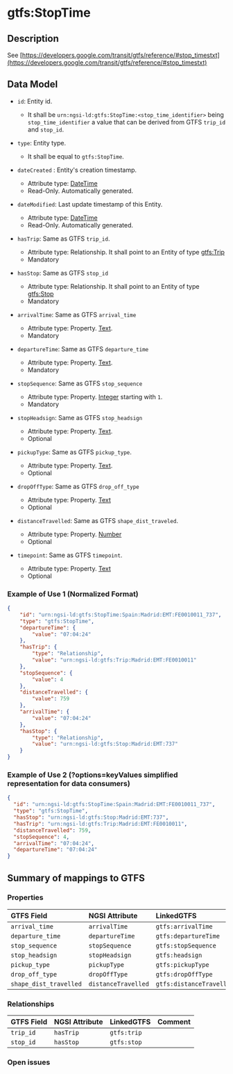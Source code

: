 # gtfs:StopTime

## Description

See [https://developers.google.com/transit/gtfs/reference/#stop_timestxt](https://developers.google.com/transit/gtfs/reference/#stop_timestxt)

## Data Model

+ `id`: Entity id. 
    + It shall be `urn:ngsi-ld:gtfs:StopTime:<stop_time_identifier>` being `stop_time_identifier` a value that can be derived from GTFS `trip_id` and `stop_id`. 

+ `type`: Entity type. 
    + It shall be equal to `gtfs:StopTime`.
    
+ `dateCreated` : Entity's creation timestamp.
    + Attribute type: [DateTime](https://schema.org/DateTime)
    + Read-Only. Automatically generated. 
 
+ `dateModified`: Last update timestamp of this Entity.
    + Attribute type: [DateTime](https://schema.org/DateTime)
    + Read-Only. Automatically generated.
  
+ `hasTrip`: Same as GTFS `trip_id`.
    + Attribute type: Relationship. It shall point to an Entity of type [gtfs:Trip](../../Trip/doc/spec.md)
    + Mandatory

+ `hasStop`: Same as GTFS `stop_id`
    + Attribute type: Relationship. It shall point to an Entity of type [gtfs:Stop](../../Stop/doc/spec.md)
    + Mandatory

+ `arrivalTime`: Same as GTFS `arrival_time`
    + Attribute type: Property. [Text](https://schema.org/Text).
    + Mandatory

+ `departureTime`: Same as GTFS `departure_time`
    + Attribute type: Property. [Text](https://schema.org/Text).
    + Mandatory

+ `stopSequence`: Same as GTFS `stop_sequence`
    + Attribute type: Property. [Integer](https://schema.org/Integer) starting with `1`.
    + Mandatory

+ `stopHeadsign`: Same as GTFS `stop_headsign`
    + Attribute type: Property. [Text](https://schema.org/Text).
    + Optional

+ `pickupType`: Same as GTFS `pickup_type`.
    + Attribute type: Property. [Text](https://schema.org/Text).
    + Optional

+ `dropOffType`: Same as GTFS `drop_off_type`
    + Attribute type: Property. [Text](https://schema.org/Text)
    + Optional

+ `distanceTravelled`: Same as GTFS `shape_dist_traveled`.
    + Attribute type: Property. [Number](https://schema.org/Number)
    + Optional

+ `timepoint`: Same as GTFS `timepoint`.
    + Attribute type: Property. [Text](https://schema.org/Text)
    + Optional

### Example of Use 1 (Normalized Format)

```json
{
    "id": "urn:ngsi-ld:gtfs:StopTime:Spain:Madrid:EMT:FE0010011_737",
    "type": "gtfs:StopTime", 
    "departureTime": {
        "value": "07:04:24"
    }, 
    "hasTrip": {
        "type": "Relationship", 
        "value": "urn:ngsi-ld:gtfs:Trip:Madrid:EMT:FE0010011"
    }, 
    "stopSequence": {
        "value": 4
    }, 
    "distanceTravelled": {
        "value": 759
    }, 
    "arrivalTime": {
        "value": "07:04:24"
    }, 
    "hasStop": {
        "type": "Relationship", 
        "value": "urn:ngsi-ld:gtfs:Stop:Madrid:EMT:737"
    }
}
```


### Example of Use 2 (?options=keyValues simplified representation for data consumers)

```json
{
  "id": "urn:ngsi-ld:gtfs:StopTime:Spain:Madrid:EMT:FE0010011_737",
  "type": "gtfs:StopTime",
  "hasStop": "urn:ngsi-ld:gtfs:Stop:Madrid:EMT:737",
  "hasTrip": "urn:ngsi-ld:gtfs:Trip:Madrid:EMT:FE0010011",
  "distanceTravelled": 759,
  "stopSequence": 4,
  "arrivalTime": "07:04:24",
  "departureTime": "07:04:24"
}
```


## Summary of mappings to GTFS

### Properties

| GTFS Field                | NGSI Attribute          | LinkedGTFS                  | Comment                                                    |
|:--------------------------|:------------------------|:--------------------------- |:-----------------------------------------------------------|
| `arrival_time`            | `arrivalTime`           | `gtfs:arrivalTime`          |                                                            |
| `departure_time`          | `departureTime`         | `gtfs:departureTime`        |                                                            |
| `stop_sequence`           | `stopSequence`          | `gtfs:stopSequence`         |                                                            |
| `stop_headsign`           | `stopHeadsign`          | `gtfs:headsign`             |                                                            |
| `pickup_type`             | `pickupType`            | `gtfs:pickupType`           |                                                            |
| `drop_off_type`           | `dropOffType`           | `gtfs:dropOffType`          |                                                            |
| `shape_dist_travelled`    | `distanceTravelled`     | `gtfs:distanceTravelled`    |                                                            |


### Relationships

| GTFS Field              | NGSI Attribute        | LinkedGTFS           | Comment                                                |
|:----------------------- |:----------------------|:-------------------- |:-------------------------------------------------------|
| `trip_id`              | `hasTrip`              | `gtfs:trip`          |                                                        |
| `stop_id`              | `hasStop`              | `gtfs:stop`          |                                                        |

### Open issues

